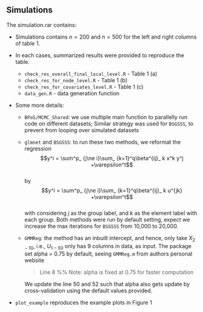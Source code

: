 ## Simulations
The simulation.rar contains: 
- Simulations contains $n = 200$ and $n = 500$ for the left and right columns of table 1.

- In each cases, summarized results were provided to reproduce the table.

  - `check_res_overall_final_local_level.R`  - Table 1 (a)
  - `check_res_for_node_level.R` - Table 1 (b)
  - `check_res_for_covariates_level.R` - Table 1 (c)
  - `data_gen.R` - data generation function

- Some more details:

  - `BPoS/MCMC_Shared`: we use multiple main function to parallelly run code on different datasets; 
    Similar strategy was used for `BSGSSS`, to prevent from looping over simulated datasets

  - `glmnet` and `BSGSSS`: to run these two methods, we reformat the regression  
    $$y^i = \sum^p_ {j\ne i}\sum_ {k=1}^q\beta^{ij}_ k x^k y^j +\varepsilon^t$$  
    by   
    $$y^i = \sum^p_ {j\ne i}\sum_ {k=1}^q\beta^{ij}_ k u^{jk} +\varepsilon^t$$  
    with considering $j$ as the group label, and $k$ as the element label with each group.
    Both methods were run by default setting, expect we increase the max iterations for `BSGSSS` from 10,000 to 20,000.

  - `GMMReg`: the method has an inbuilt intercept, and hence, only take $X_{2-10}$, i.e., $U_{1-50}$ only has 9 columns in data, as input.
    The package set alpha = 0.75 by default, seeing `GMMReg.m` from authors personal website

    > Line 8 %% Note: alpha is fixed at 0.75 for faster computation

    We update the line 50 and 52 such that alpha also gets update by cross-validation using the default values provided.
    
    
  
- `plot_example` reproduces the example plots in Figure 1
